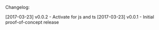 Changelog:

[2017-03-23] v0.0.2 - Activate for js and ts
[2017-03-23] v0.0.1 - Initial proof-of-concept release
